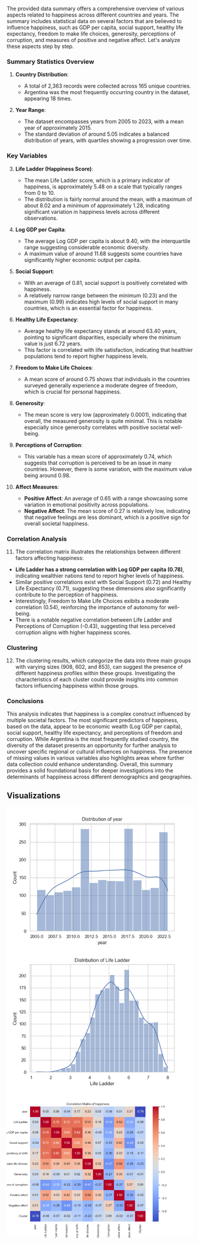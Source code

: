 The provided data summary offers a comprehensive overview of various aspects related to happiness across different countries and years. The summary includes statistical data on several factors that are believed to influence happiness, such as GDP per capita, social support, healthy life expectancy, freedom to make life choices, generosity, perceptions of corruption, and measures of positive and negative affect. Let's analyze these aspects step by step.

### Summary Statistics Overview

1. **Country Distribution**:
   - A total of 2,363 records were collected across 165 unique countries.
   - Argentina was the most frequently occurring country in the dataset, appearing 18 times.

2. **Year Range**:
   - The dataset encompasses years from 2005 to 2023, with a mean year of approximately 2015.
   - The standard deviation of around 5.05 indicates a balanced distribution of years, with quartiles showing a progression over time.

### Key Variables

3. **Life Ladder (Happiness Score)**:
   - The mean Life Ladder score, which is a primary indicator of happiness, is approximately 5.48 on a scale that typically ranges from 0 to 10.
   - The distribution is fairly normal around the mean, with a maximum of about 8.02 and a minimum of approximately 1.28, indicating significant variation in happiness levels across different observations.

4. **Log GDP per Capita**:
   - The average Log GDP per capita is about 9.40, with the interquartile range suggesting considerable economic diversity.
   - A maximum value of around 11.68 suggests some countries have significantly higher economic output per capita.

5. **Social Support**:
   - With an average of 0.81, social support is positively correlated with happiness.
   - A relatively narrow range between the minimum (0.23) and the maximum (0.99) indicates high levels of social support in many countries, which is an essential factor for happiness.

6. **Healthy Life Expectancy**:
   - Average healthy life expectancy stands at around 63.40 years, pointing to significant disparities, especially where the minimum value is just 6.72 years.
   - This factor is correlated with life satisfaction, indicating that healthier populations tend to report higher happiness levels.

7. **Freedom to Make Life Choices**:
   - A mean score of around 0.75 shows that individuals in the countries surveyed generally experience a moderate degree of freedom, which is crucial for personal happiness.

8. **Generosity**:
   - The mean score is very low (approximately 0.0001), indicating that overall, the measured generosity is quite minimal. This is notable especially since generosity correlates with positive societal well-being.

9. **Perceptions of Corruption**:
   - This variable has a mean score of approximately 0.74, which suggests that corruption is perceived to be an issue in many countries. However, there is some variation, with the maximum value being around 0.98.

10. **Affect Measures**:
    - **Positive Affect**: An average of 0.65 with a range showcasing some variation in emotional positivity across populations.
    - **Negative Affect**: The mean score of 0.27 is relatively low, indicating that negative feelings are less dominant, which is a positive sign for overall societal happiness.

### Correlation Analysis

11. The correlation matrix illustrates the relationships between different factors affecting happiness:
   - **Life Ladder has a strong correlation with Log GDP per capita (0.78)**, indicating wealthier nations tend to report higher levels of happiness.
   - Similar positive correlations exist with Social Support (0.72) and Healthy Life Expectancy (0.71), suggesting these dimensions also significantly contribute to the perception of happiness.
   - Interestingly, Freedom to Make Life Choices exibits a moderate correlation (0.54), reinforcing the importance of autonomy for well-being.
   - There is a notable negative correlation between Life Ladder and Perceptions of Corruption (-0.43), suggesting that less perceived corruption aligns with higher happiness scores.

### Clustering

12. The clustering results, which categorize the data into three main groups with varying sizes (908, 602, and 853), can suggest the presence of different happiness profiles within these groups. Investigating the characteristics of each cluster could provide insights into common factors influencing happiness within those groups.

### Conclusions

This analysis indicates that happiness is a complex construct influenced by multiple societal factors. The most significant predictors of happiness, based on the data, appear to be economic wealth (Log GDP per capita), social support, healthy life expectancy, and perceptions of freedom and corruption. While Argentina is the most frequently studied country, the diversity of the dataset presents an opportunity for further analysis to uncover specific regional or cultural influences on happiness. The presence of missing values in various variables also highlights areas where further data collection could enhance understanding. Overall, this summary provides a solid foundational basis for deeper investigations into the determinants of happiness across different demographics and geographies.

## Visualizations

![year_distribution.png](happiness_year_distribution.png)
![Life Ladder_distribution.png](happiness_Life_Ladder_distribution.png)
![correlation_heatmap.png](happiness_correlation_matrix.png)
